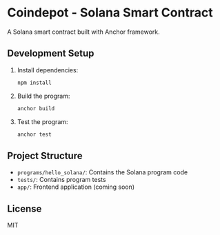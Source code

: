 # Coindepot - Solana Smart Contract

A Solana smart contract built with Anchor framework.

## Development Setup

1. Install dependencies:
   ```bash
   npm install
   ```

2. Build the program:
   ```bash
   anchor build
   ```

3. Test the program:
   ```bash
   anchor test
   ```

## Project Structure

- `programs/hello_solana/`: Contains the Solana program code
- `tests/`: Contains program tests
- `app/`: Frontend application (coming soon)

## License

MIT
